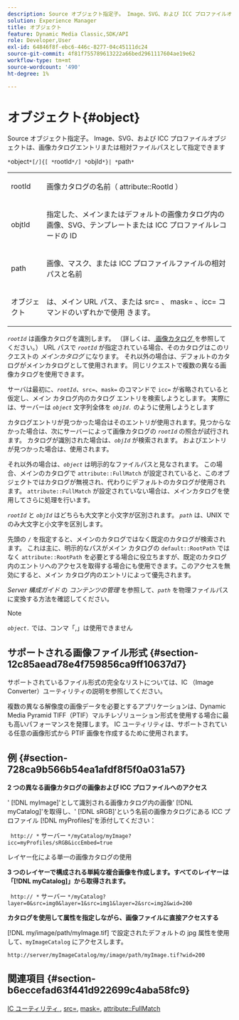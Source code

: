 ```yaml
---
description: Source オブジェクト指定子。 Image、SVG、および ICC プロファイルオブジェクトは、画像カタログエントリまたは相対ファイルパスとして指定できます
solution: Experience Manager
title: オブジェクト
feature: Dynamic Media Classic,SDK/API
role: Developer,User
exl-id: 64846f8f-ebc6-446c-8277-04c45111dc24
source-git-commit: 4f81f755789613222a66bed2961117604ae19e62
workflow-type: tm+mt
source-wordcount: '490'
ht-degree: 1%

---
```


# オブジェクト{#object}

Source オブジェクト指定子。 Image、SVG、および ICC プロファイルオブジェクトは、画像カタログエントリまたは相対ファイルパスとして指定できます

`*`object`*[/]{[ *`rootId`*/] *`objId`*}| *`path`*`

<table id="simpletable_A8B9B4D508B94BE5B7F6112F0A5F8270"> 
 <tr class="strow"> 
  <td class="stentry"> <p> <span class="codeph"> <span class="varname"> rootId </span> </span> </p> </td> 
  <td class="stentry"> <p>画像カタログの名前（<span class="codeph"> attribute::RootId </span>） </p> </td> 
 </tr> 
 <tr class="strow"> 
  <td class="stentry"> <p> <span class="codeph"> <span class="varname"> objtId </span> </span> </p> </td> 
  <td class="stentry"> <p>指定した、メインまたはデフォルトの画像カタログ内の画像、SVG、テンプレートまたは ICC プロファイルレコードの ID </p> </td> 
 </tr> 
 <tr class="strow"> 
  <td class="stentry"> <p> <span class="codeph"> <span class="varname"> path </span> </span> </p> </td> 
  <td class="stentry"> <p>画像、マスク、または ICC プロファイルファイルの相対パスと名前 </p> </td> 
 </tr> 
 <tr class="strow"> 
  <td class="stentry"> <p> <span class="codeph"> <span class="varname"> オブジェクト </span> </span> </p> </td> 
  <td class="stentry"> <p>は、メイン URL パス、または <span class="codeph"> src= </span>、<span class="codeph"> mask= </span>、icc= <span class="codeph"> コマンドのいずれかで使用 </span> きます。 </p> </td> 
 </tr> 
</table>

*`rootId`* は画像カタログを識別します。 （詳しくは、[ 画像カタログ ](../../../../../is-api/image-catalog/image-serving-api-ref/c-image-catalog-reference/c-overview/c-overview.md#concept-9ce2b6a133de45f783e95cabc5810ac3) を参照してください。） URL パスで *`rootId`* が指定されている場合、そのカタログはこのリクエストの *メインカタログ* になります。 それ以外の場合は、デフォルトのカタログがメインカタログとして使用されます。 同じリクエストで複数の異なる画像カタログを使用できます。

サーバは最初に、*`rootId`*、`src=`、`mask=` のコマンドで `icc=` が省略されていると仮定し、メイン カタログ内のカタログ エントリを検索しようとします。 実際には、サーバーは *`object`* 文字列全体を *`objId.`* のように使用しようとします

カタログエントリが見つかった場合はそのエントリが使用されます。見つからなかった場合は、次にサーバーによって画像カタログの *`rootId`* の照合が試行されます。 カタログが識別された場合は、*`objId`* が検索されます。 およびエントリが見つかった場合は、使用されます。

それ以外の場合は、*`object`* は明示的なファイルパスと見なされます。 この場合、メインのカタログで `attribute::FullMatch` が設定されていると、このオブジェクトではカタログが無視され、代わりにデフォルトのカタログが使用されます。 `attribute::FullMatch` が設定されていない場合は、メインカタログを使用してさらに処理を行います。

*`rootId`* と *`objId`* はどちらも大文字と小文字が区別されます。 *`path`* は、UNIX でのみ大文字と小文字を区別します。

先頭の `/` を指定すると、メインのカタログではなく既定のカタログが検索されます。 これは主に、明示的なパスがメイン カタログの `default::RootPath` ではなく `attribute::RootPath` を必要とする場合に役立ちますが、既定のカタログ内のエントリへのアクセスを取得する場合にも使用できます。このアクセスを無効にすると、メイン カタログ内のエントリによって優先されます。

*Server 構成ガイド* の *コンテンツの管理* を参照して、*`path`* を物理ファイルパスに変換する方法を確認してください。

>[!NOTE]
>
>*`object.`* では、コンマ「,」は使用できません

## サポートされる画像ファイル形式 {#section-12c85aead78e4f759856ca9ff10637d7}

サポートされているファイル形式の完全なリストについては、IC （Image Converter）ユーティリティの説明を参照してください。

複数の異なる解像度の画像データを必要とするアプリケーションは、Dynamic Media Pyramid TIFF（PTIF）マルチレゾリューション形式を使用する場合に最も高いパフォーマンスを発揮します。 IC ユーティリティは、サポートされている任意の画像形式から PTIF 画像を作成するために使用されます。

## 例 {#section-728ca9b566b54ea1afdf8f5f0a031a57}

**2 つの異なる画像カタログの画像および ICC プロファイルへのアクセス**

&#39; [!DNL myImage]&#39;として識別される画像カタログ内の画像&#39; [!DNL myCatalog]&#39;を取得し、&#39; [!DNL sRGB]&#39;という名前の画像カタログにある ICC プロファイル [!DNL myProfiles]&#39;を添付してください：

` http:// *` サーバー `*/myCatalog/myImage?icc=myProfiles/sRGB&iccEmbed=true`

レイヤー化による単一の画像カタログの使用

**3 つのレイヤーで構成される単純な複合画像を作成します。すべてのレイヤーは「[!DNL myCatalog]」から取得されます。**

` http:// *` サーバー `*/myCatalog?layer=0&src=img0&layer=1&src=img1&layer=2&src=img2&wid=200`

**カタログを使用して属性を指定しながら、画像ファイルに直接アクセスする**

[!DNL my/image/path/myImage.tif] で設定されたデフォルトの jpg 属性を使用して、`myImageCatalog` にアクセスします。

`http://server/myImageCatalog/my/image/path/myImage.tif?wid=200`

## 関連項目 {#section-b6eccefad63f441d922699c4aba58fc9}

[IC ユーティリティ ](../../../../../is-api/is-utils/utilities/r-ic.md#reference-de9f43c63a8f48f1a755ff1760af8b7b), [src=](../../../../../is-api/http-ref/image-serving-api-ref/c-http-protocol-reference/c-command-reference/r-src.md#reference-f6506637778c4c69bf106a7924a91ab1), [mask=](../../../../../is-api/http-ref/image-serving-api-ref/c-http-protocol-reference/c-command-reference/r-mask.md#reference-922254e027404fb890b850e2723ee06e), [attribute::FullMatch](../../../../../is-api/image-catalog/image-serving-api-ref/c-image-catalog-reference/c-attributes-reference/r-fullmatch.md#reference-c3a72f31672a48b386943d6781cf50d7)
